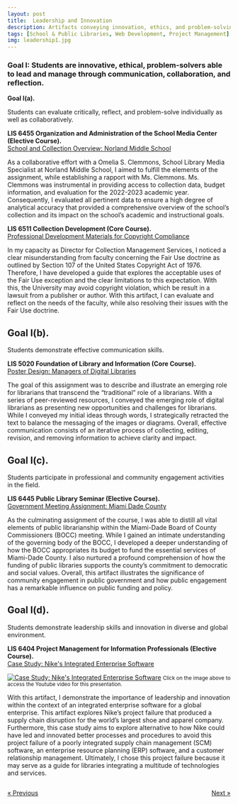 ```yaml
---
layout: post
title:  Leadership and Innovation
description: Artifacts conveying innovation, ethics, and problem-solving solutions in leading and managing information through communication, collaboration, and reflection. # Add post description (optional)
tags: [School & Public Libraries, Web Development, Project Management]
img: leadership1.jpg
---
```

### Goal I: Students are innovative, ethical, problem-solvers able to lead and manage through communication, collaboration, and reflection.

<p><b>Goal I(a).</b></p>
Students can evaluate critically, reflect, and problem-solve individually as well as collaboratively.

<p><b>LIS 6455 Organization and Administration of the School Media Center (Elective Course).</b><br/><a href="https://eoroyal26.github.io/assets/pdf/School-Collection-Overview_NMS3.pdf" target="blank">School and Collection Overview: Norland Middle School</a></p>

As a collaborative effort with a Omelia S. Clemmons, School Library Media Specialist at Norland Middle School, I aimed to fulfill the elements of the assignment, while establishing a rapport with Ms. Clemmons. Ms. Clemmons was instrumental in providing access to collection data, budget information, and evaluation for the 2022-2023 academic year. Consequently, I evaluated all pertinent data to ensure a high degree of analytical accuracy that provided a comprehensive overview of the school’s collection and its impact on the school’s academic and instructional goals.

<p><b>LIS 6511 Collection Development (Core Course).</b><br/><a href="https://sites.google.com/view/fairuseguide/home" target="blank">Professional Development Materials for Copyright Compliance</a></p>

In my capacity as Director for Collection Management Services, I noticed a clear misunderstanding from faculty concerning the Fair Use doctrine as outlined by Section 107 of the United States Copyright Act of 1976. Therefore, I have developed a guide that explores the acceptable uses of the Fair Use exception and the clear limitations to this expectation. With this, the University may avoid copyright violation, which be result in a lawsuit from a publisher or author. With this artifact, I can evaluate and reflect on the needs of the faculty, while also resolving their issues with the Fair Use doctrine.

## Goal I(b).
Students demonstrate effective communication skills.

<p><b>LIS 5020 Foundation of Library and Information (Core Course).</b><br/><a href="https://eoroyal26.github.io/assets/pdf/Poster_Managers-of-Digital-Libraries2.pdf" target="blank">Poster Design: Managers of Digital Libraries</a></p>

The goal of this assignment was to describe and illustrate an emerging role for librarians that transcend the “traditional” role of a librarians. With a series of peer-reviewed resources, I conveyed the emerging role of digital librarians as presenting new opportunities and challenges for librarians. While I conveyed my initial ideas through words, I strategically retracted the text to balance the messaging of the images or diagrams. Overall, effective communication consists of an iterative process of collecting, editing, revision, and removing information to achieve clarity and impact.

## Goal I(c). 
Students participate in professional and community engagement activities in the field.

<p><b>LIS 6445 Public Library Seminar (Elective Course).</b><br/><a href="https://eoroyal26.github.io/assets/pdf/Government-Meeting-Report.pdf" target="blank">Government Meeting Assignment: Miami Dade County</a></p>

As the culminating assignment of the course, I was able to distill all vital elements of public librarianship within the Miami-Dade Board of County Commissioners (BOCC) meeting. While I gained an intimate understanding of the governing body of the BOCC, I developed a deeper understanding of how the BOCC appropriates its budget to fund the essential services of Miami-Dade County. I also nurtured a profound comprehension of how the funding of public libraries supports the county’s commitment to democratic and social values. Overall, this artifact illustrates the significance of community engagement in public government and how public engagement has a remarkable influence on public funding and policy.

## Goal I(d). 
Students demonstrate leadership skills and innovation in diverse and global environment.

<p><b>LIS 6404 Project Management for Information Professionals (Elective Course).</b><br/><a href="https://eoroyal26.github.io/assets/pdf/Project-Proposal.pdf" target="blank">Case Study: Nike's Integrated Enterprise Software</a></p>

[![Case Study: Nike's Integrated Enterprise Software]({{site.baseurl}}/assets/img/Thumbnail_Casestudy.png)](https://www.youtube.com/watch?v=Yc7raLh7rjQ)
<small>Click on the image above to access the Youtube video for this presentation.</small>

With this artifact, I demonstrate the importance of leadership and innovation within the context of an integrated enterprise software for a global enterprise. This artifact explores Nike’s project failure that produced a supply chain disruption for the world’s largest shoe and apparel company. Furthermore, this case study aims to explore alternative to how Nike could have led and innovated better processes and procedures to avoid this project failure of a poorly integrated supply chain management (SCM) software, an enterprise resource planning (ERP) software, and a customer relationship management. Ultimately, I chose this project failure because it may serve as a guide for libraries integrating a multitude of technologies and services.

<body>

<div style="display: flex; justify-content: space-between;">
  <p style="background-color: transparent;"><a href="https://eoroyal26.github.io/statement-of-integrity/" class="previous">&laquo; Previous</a></p>
  <p style="background-color: transparent;"><a href="https://eoroyal26.github.io/systems-and-services/" class="next">Next &raquo;</a></p>
</div>
   
</body>

<!--Check out the [Jekyll docs][jekyll-docs] for more info on how to get the most out of Jekyll. File all bugs/feature requests at [Jekyll’s GitHub repo][jekyll-gh]. If you have questions, you can ask them on [Jekyll Talk][jekyll-talk].-->

[jekyll-docs]: https://jekyllrb.com/docs/home
[jekyll-gh]:   https://github.com/jekyll/jekyll
[jekyll-talk]: https://talk.jekyllrb.com/
